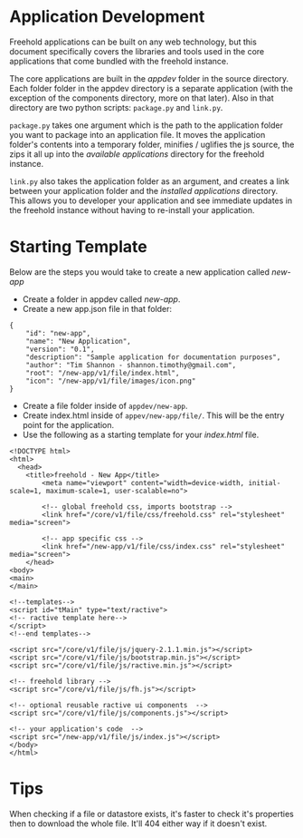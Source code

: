 Application Development
=======================
Freehold applications can be built on any web technology, but this document specifically covers the libraries and tools used in the core applications that come bundled with the freehold instance.

The core applications are built in the *appdev* folder in the source directory.  Each folder folder in the appdev directory is a separate application (with the exception of the components directory, more on that later).  Also in that directory are two python scripts: ```package.py``` and ```link.py```.   

```package.py``` takes one argument which is the path to the application folder you want to package into an application file.  It moves the application folder's contents into a temporary folder, minifies / uglifies the js source, the zips it all up into the *available applications* directory for the freehold instance.

```link.py``` also takes the application folder as an argument, and creates a link between your application folder and the *installed applications* directory.  This allows you to developer your application and see immediate updates in the freehold instance without having to re-install your application.


Starting Template
=================
Below are the steps you would take to create a new application called *new-app*

* Create a folder in appdev called *new-app*.
* Create a new app.json file in that folder:
```
{
	"id": "new-app",
	"name": "New Application",
	"version": "0.1",
	"description": "Sample application for documentation purposes",
	"author": "Tim Shannon - shannon.timothy@gmail.com",
	"root": "/new-app/v1/file/index.html",
	"icon": "/new-app/v1/file/images/icon.png"
}
```
* Create a file folder inside of ```appdev/new-app```.
* Create index.html inside of ```appev/new-app/file/```.  This will be the entry point for the application.
* Use the following as a starting template for your *index.html* file.
```
<!DOCTYPE html>
<html>
  <head>
    <title>freehold - New App</title>
		<meta name="viewport" content="width=device-width, initial-scale=1, maximum-scale=1, user-scalable=no">

		<!-- global freehold css, imports bootstrap -->
		<link href="/core/v1/file/css/freehold.css" rel="stylesheet" media="screen"> 

		<!-- app specific css -->
		<link href="/new-app/v1/file/css/index.css" rel="stylesheet" media="screen"> 
	</head>
<body>
<main>
</main>
			
<!--templates-->
<script id="tMain" type="text/ractive">
<!-- ractive template here-->
</script>
<!--end templates-->

<script src="/core/v1/file/js/jquery-2.1.1.min.js"></script>
<script src="/core/v1/file/js/bootstrap.min.js"></script>
<script src="/core/v1/file/js/ractive.min.js"></script>

<!-- freehold library -->
<script src="/core/v1/file/js/fh.js"></script>

<!-- optional reusable ractive ui components  -->
<script src="/core/v1/file/js/components.js"></script>

<!-- your application's code  -->
<script src="/new-app/v1/file/js/index.js"></script>
</body>
</html>
```



Tips
====

When checking if a file or datastore exists, it's faster to check it's properties then to download the whole file.  It'll 404 either way if it doesn't exist.
